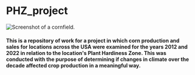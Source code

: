 # PHZ_project

![Screenshot of a cornfield.](https://t3.ftcdn.net/jpg/02/61/04/68/360_F_261046848_ZjQ9yPn5J2Brttlmxhz2zRNKMlhuVA9u.jpg)

#### This is a repository of work for a project in which corn production and sales for locations across the USA were examined for the years 2012 and 2022 in relation to the location's Plant Hardiness Zone. This was conducted with the purpose of determining if changes in climate over the decade affected crop production in a meaningful way. 
